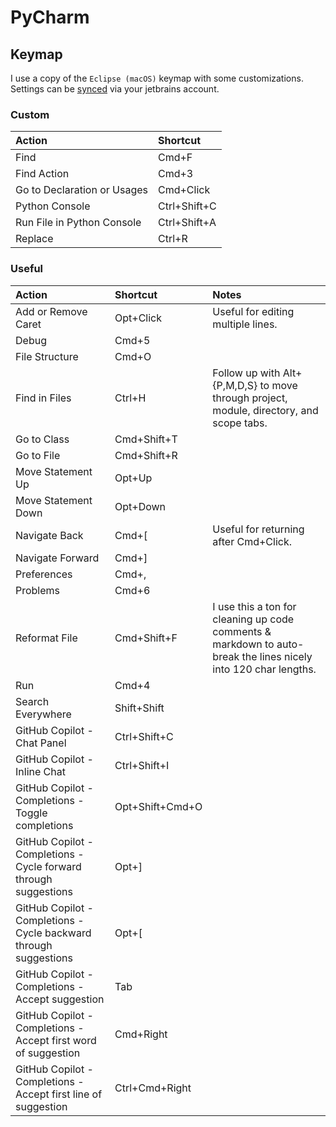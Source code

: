 # PyCharm

## Keymap

I use a copy of the `Eclipse (macOS)` keymap with some customizations. Settings can
be [synced](https://www.jetbrains.com/help/pycharm/sharing-your-ide-settings.html) via your jetbrains account.

### Custom

| Action | Shortcut
| :--- | :---
| Find | Cmd+F
| Find Action | Cmd+3
| Go to Declaration or Usages | Cmd+Click
| Python Console | Ctrl+Shift+C
| Run File in Python Console | Ctrl+Shift+A
| Replace | Ctrl+R

### Useful

| Action                                                            | Shortcut        | Notes
|:------------------------------------------------------------------|:----------------| :---
| Add or Remove Caret                                               | Opt+Click       | Useful for editing multiple lines.
| Debug                                                             | Cmd+5           
| File Structure                                                    | Cmd+O           
| Find in Files                                                     | Ctrl+H          | Follow up with Alt+{P,M,D,S} to move through project, module, directory, and scope tabs.
| Go to Class                                                       | Cmd+Shift+T     
| Go to File                                                        | Cmd+Shift+R     
| Move Statement Up                                                 | Opt+Up          
| Move Statement Down                                               | Opt+Down        
| Navigate Back                                                     | Cmd+[           | Useful for returning after Cmd+Click.
| Navigate Forward                                                  | Cmd+]           
| Preferences                                                       | Cmd+,           
| Problems                                                          | Cmd+6           
| Reformat File                                                     | Cmd+Shift+F     | I use this a ton for cleaning up code comments & markdown to auto-break the lines nicely into 120 char lengths.
| Run                                                               | Cmd+4           
| Search Everywhere                                                 | Shift+Shift
| GitHub Copilot - Chat Panel                                       | Ctrl+Shift+C
| GitHub Copilot - Inline Chat                                      | Ctrl+Shift+I
| GitHub Copilot - Completions - Toggle completions                 | Opt+Shift+Cmd+O
| GitHub Copilot - Completions - Cycle forward through suggestions  | Opt+]
| GitHub Copilot - Completions - Cycle backward through suggestions | Opt+[
| GitHub Copilot - Completions - Accept suggestion                  | Tab
| GitHub Copilot - Completions - Accept first word of suggestion    | Cmd+Right
| GitHub Copilot - Completions - Accept first line of suggestion    | Ctrl+Cmd+Right
